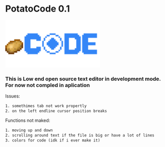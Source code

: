 # PotatoCode 0.1

<img src="GigaChadPotato.svg" style="width: 300px;" alt="Alt text" title="Optional title">

### This is Low end open source text editor in development mode. For now not compled in aplication

Issues:
```
1. somethimes tab not work propertly
2. on the left endline cursor position breaks
```

Functions not maked:
```
1. moving up and down
2. scrolling around text if the file is big or have a lot of lines
3. colors for code (idk if i ever make it)

